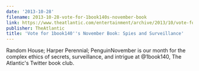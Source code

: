```yaml
---
date: '2013-10-28'
filename: 2013-10-28-vote-for-1book140s-november-book
link: https://www.theatlantic.com/entertainment/archive/2013/10/vote-for-1book140s-november-book-spies-and-surveillance/280937/?utm_source=feed
publisher: TheAtlantic
title: 'Vote for 1book140''s November Book: Spies and Surveillance'
---
```


Random House; Harper Perennial; PenguinNovember is our month for the complex ethics of secrets, surveillance, and intrigue at @1book140, The Atlantic's Twitter book club.